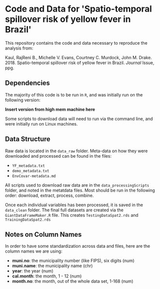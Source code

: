 # Code and Data for 'Spatio-temporal spillover risk of yellow fever in Brazil'

This repository contains the code and data necessary to reproduce the analysis from:

Kaul, RajReni B., Michelle V. Evans, Courtney C. Murdock, John M. Drake. 2018. Spatio-temporal spillover risk of yellow fever in Brazil. *Journal* Issue, ppg.

## Dependencies

The majority of this code is to be run in `R`, and was initially run on the following version:

**Insert version from high mem machine here**

Some scripts to download data will need to run via the command line, and were initially run on Linux machines.

## Data Structure

Raw data is located in the `data_raw` folder. Meta-data on how they were downloaded and processed can be found in the files:

- `YF_metadata.txt`
- `demo_metadata.txt`
- `EnvCovar-metadata.md`

All scripts used to download raw data are in the `data_processingScripts` folder, and noted in the metatdata files. Most should be run in the following order: download, extract, process, combine.

Once each individual variables has been processed, it is saved in the `data_clean` folder. The final full datasets are created via the `GiantDataFrameMaker.R` file. This creates `TestingDataSpat2.rds` and `TrainingDataSpat2.rds`

## Notes on Column Names

In order to have some standardization across data and files, here are the column names we are using:

  - **muni.no**: the municipality number (like FIPS), six digits (num)
  - **muni.name**: the municipality name (chr)
  - **year**: the year (num)
  - **cal.month**: the month, 1 - 12 (num)
  - **month.no**: the month, out of the whole data set, 1-168 (num)
